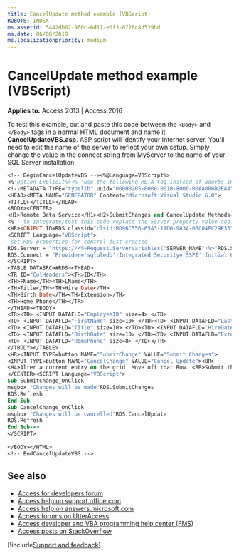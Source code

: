 ```yaml
---
title: CancelUpdate method example (VBScript)
ROBOTS: INDEX
ms.assetid: 5442db02-960c-6d11-e0f3-0726c8d529bd
ms.date: 06/08/2019
ms.localizationpriority: medium
---
```



# CancelUpdate method example (VBScript)

**Applies to:** Access 2013 | Access 2016

To test this example, cut and paste this code between the `<Body>` and `</Body>` tags in a normal HTML document and name it **CancelUpdateVBS.asp**. ASP script will identify your Internet server. You'll need to edit the name of the server to reflect your own setup. Simply change the value in the connect string from MyServer to the name of your SQL Server installation.

```vb
<!-- BeginCancelUpdateVBS --><%@Language=VBScript%> 
<%'Option Explicit%><% 'use the following META tag instead of adovbs.inc%>
<!--METADATA TYPE="typelib" uuid="00000205-0000-0010-8000-00AA006D2EA4" --><HTML>
<HEAD><META NAME="GENERATOR" Content="Microsoft Visual Studio 6.0">
<TITLE></TITLE></HEAD>
<BODY><CENTER>
<H1>Remote Data Service</H1><H2>SubmitChanges and CancelUpdate Methods</H2> 
<% ' to integrate/test this code replace the Server property value and' the Data Source value in the Connect property with appropriate values%> 
<HR><OBJECT ID=RDS classid="clsid:BD96C556-65A3-11D0-983A-00C04FC29E33" HEIGHT=1 WIDTH=1></OBJECT>
<SCRIPT Language="VBScript"> 
'set RDS properties for control just created 
RDS.Server = "https://<%=Request.ServerVariables("SERVER_NAME")%>"RDS.SQL = "Select * from Employees"
RDS.Connect = "Provider='sqloledb';Integrated Security='SSPI';Initial Catalog='Northwind';"RDS.Refresh
</SCRIPT> 
<TABLE DATASRC=#RDS><THEAD>
<TR ID="ColHeaders"><TH>ID</TH>
<TH>FName</TH><TH>LName</TH>
<TH>Title</TH><TH>Hire Date</TH>
<TH>Birth Date</TH><TH>Extension</TH>
<TH>Home Phone</TH></TR>
</THEAD><TBODY>
<TR><TD> <INPUT DATAFLD="EmployeeID" size=4> </TD>
<TD> <INPUT DATAFLD="FirstName" size=10> </TD><TD> <INPUT DATAFLD="LastName" size=10> </TD>
<TD> <INPUT DATAFLD="Title" size=10> </TD><TD> <INPUT DATAFLD="HireDate" size=10> </TD>
<TD> <INPUT DATAFLD="BirthDate" size=10> </TD><TD> <INPUT DATAFLD="Extension" size=10> </TD>
<TD> <INPUT DATAFLD="HomePhone" size=8> </TD></TR>
</TBODY></TABLE>
<HR><INPUT TYPE=button NAME="SubmitChange" VALUE="Submit Changes">
<INPUT TYPE=button NAME="CancelChange" VALUE="Cancel Update"><BR>
<H4>Alter a current entry on the grid. Move off that Row. <BR>Submit the Changes to your DBMS or cancel the updates. </H4>
</CENTER><SCRIPT Language="VBScript"> 
Sub SubmitChange_OnClick 
msgbox "Changes will be made"RDS.SubmitChanges
RDS.Refresh 
End Sub 
Sub CancelChange_OnClick 
msgbox "Changes will be cancelled"RDS.CancelUpdate
RDS.Refresh 
End Sub-->
</SCRIPT> 
 
</BODY></HTML>
<!-- EndCancelUpdateVBS -->
```

## See also

- [Access for developers forum](https://social.msdn.microsoft.com/Forums/office/home?forum=accessdev)
- [Access help on support.office.com](https://support.office.com/search/results?query=Access)
- [Access help on answers.microsoft.com](https://answers.microsoft.com/)
- [Access forums on UtterAccess](https://www.utteraccess.com/forum/index.php?act=idx)
- [Access developer and VBA programming help center (FMS)](https://www.fmsinc.com/MicrosoftAccess/developer/)
- [Access posts on StackOverflow](https://stackoverflow.com/questions/tagged/ms-access)

[!include[Support and feedback](~/includes/feedback-boilerplate.md)]